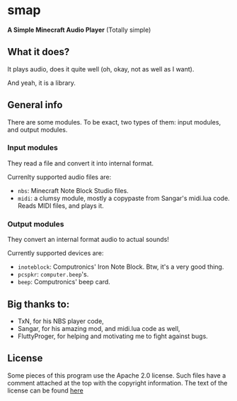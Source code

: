 # smap
**A Simple Minecraft Audio Player**
(Totally simple)

## What it does?
It plays audio, does it quite well (oh, okay, not as well as I want).

And yeah, it is a library.

## General info
There are some modules. To be exact, two types of them: input modules, and output modules.

### Input modules
They read a file and convert it into internal format.

Currenlty supported audio files are:
* `nbs`: Minecraft Note Block Studio files.
* `midi`: a clumsy module, mostly a copypaste from Sangar's midi.lua code. Reads MIDI files, and plays it.

### Output modules
They convert an internal format audio to actual sounds!

Currently supported devices are:
* `inoteblock`: Computronics' Iron Note Block. Btw, it's a very good thing.
* `pcspkr`: `computer.beep`'s.
* `beep`: Computronics' beep card.

## Big thanks to:
* TxN, for his NBS player code,
* Sangar, for his amazing mod, and midi.lua code as well,
* FluttyProger, for helping and motivating me to fight against bugs.

## License
Some pieces of this program use the Apache 2.0 license. Such files have a comment attached at the top with the copyright information. The text of the license can be found [here](http://www.apache.org/licenses/LICENSE-2.0)
